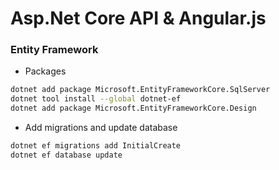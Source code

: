 # Asp.Net Core API & Angular.js

### Entity Framework

- Packages

```sh
dotnet add package Microsoft.EntityFrameworkCore.SqlServer
dotnet tool install --global dotnet-ef
dotnet add package Microsoft.EntityFrameworkCore.Design
```

- Add migrations and update database

```sh
dotnet ef migrations add InitialCreate
dotnet ef database update
```
